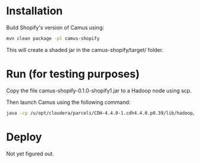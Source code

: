 # Installation

Build Shopify's version of Camus using:
```bash
mvn clean package -pl camus-shopify
```

This will create a shaded jar in the camus-shopify/target/ folder.

# Run (for testing purposes)

Copy the file camus-shopify-0.1.0-shopify1.jar to a Hadoop node using scp.

Then launch Camus using the following command:
```bash
java -cp /u/opt/cloudera/parcels/CDH-4.4.0-1.cdh4.4.0.p0.39/lib/hadoop/client-0.20/*:/u/opt/cloudera/parcels/CDH-4.4.0-1.cdh4.4.0.p0.39/lib/hadoop/client-0.20/*:camus-shopify-0.1.0-shopify1.jar com.linkedin.camus.etl.kafka.CamusJob -P camus.properties
```

# Deploy
Not yet figured out.

